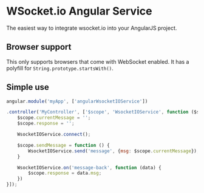 # WSocket.io Angular Service

The easiest way to integrate wsocket.io into your AngularJS project.

## Browser support

This only supports browsers that come with WebSocket enabled. It has a polyfill for `String.prototype.startsWith()`.

## Simple use

```js
angular.module('myApp', ['angularWsocketIOService'])

.controller('MyController', ['$scope', 'WsocketIOService', function ($scope, WsocketIOService) {
	$scope.currentMessage = '';
	$scope.response = '';

	WsocketIOService.connect();

	$scope.sendMessage = function () {
		WsocketIOService.send('message', {msg: $scope.currentMessage});
	}

	WsocketIOService.on('message-back', function (data) {
		$scope.response = data.msg;
	})
}]);
```
